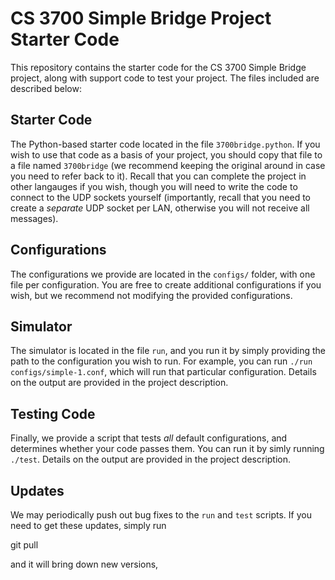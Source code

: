 # CS 3700 Simple Bridge Project Starter Code

This repository contains the starter code for the CS 3700 Simple Bridge project, along with support code to test your project.  The files included are described below:

## Starter Code

The Python-based starter code located in the file `3700bridge.python`.  If you wish to use that code as a basis of your project, you should copy that file to a file named `3700bridge` (we recommend keeping the original around in case you need to refer back to it).  Recall that you can complete the project in other langauges if you wish, though you will need to write the code to connect to the UDP sockets yourself (importantly, recall that you need to create a *separate* UDP socket per LAN, otherwise you will not receive all messages).

## Configurations

The configurations we provide are located in the `configs/` folder, with one file per configuration.  You are free to create additional configurations if you wish, but we recommend not modifying the provided configurations.

## Simulator

The simulator is located in the file `run`, and you run it by simply providing the path to the configuration you wish to run.  For example, you can run `./run configs/simple-1.conf`, which will run that particular configuration.  Details on the output are provided in the project description.

## Testing Code

Finally, we provide a script that tests *all* default configurations, and determines whether your code passes them.  You can run it by simly running `./test`.  Details on the output are provided in the project description.

## Updates

We may periodically push out bug fixes to the `run` and `test` scripts.  If you need to get these updates, simply run

git pull

and it will bring down new versions,